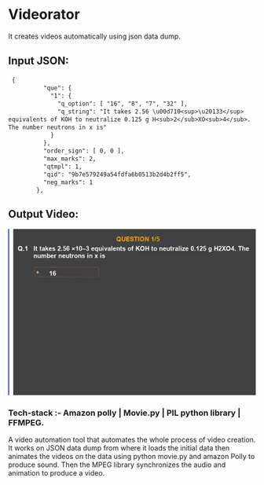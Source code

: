 # Videorator
It creates videos automatically using json data dump. 
## Input JSON:
``` 
 {
          "que": {
            "1": {
              "q_option": [ "16", "8", "7", "32" ],
              "q_string": "It takes 2.56 \u00d710<sup>\u20133</sup> equivalents of KOH to neutralize 0.125 g H<sub>2</sub>XO<sub>4</sub>. The number neutrons in x is"
            }
          },
          "order_sign": [ 0, 0 ],
          "max_marks": 2,
          "qtmpl": 1,
          "qid": "9b7e579249a54fdfa6b0513b2d4b2ff5",
          "neg_marks": 1
        },
```

## Output Video:

![](video.gif)

### Tech-stack :- Amazon polly | Movie.py | PIL python library | FFMPEG.
A video automation tool that automates the whole process of video creation.
It works on JSON data dump from where it loads the initial data then animates the videos on the data using python movie.py and amazon Polly to produce sound. Then the MPEG library synchronizes the audio and animation to produce a video.
